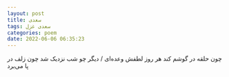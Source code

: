 ```yaml
---
layout: post
title: سعدی
tags: سعدی غزل
categories: poem
date: 2022-06-06 06:35:23
---
```


چون حلقه در گوشم کند هر روز لطفش وعده‌ای / دیگر چو شب نزدیک شد چون زلف در پا می‌برد
